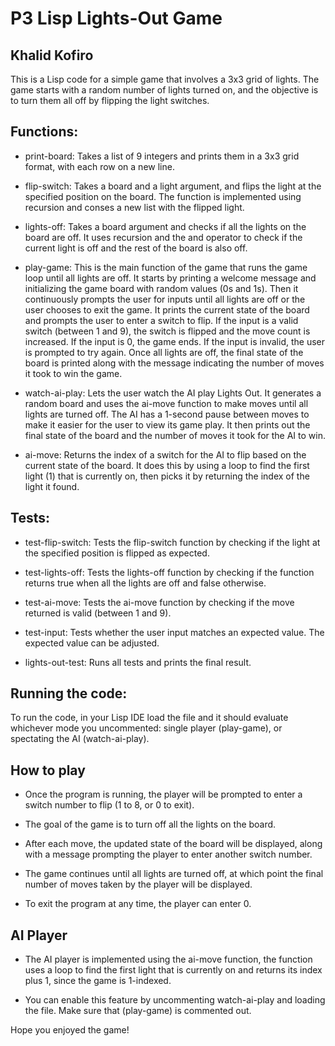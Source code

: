 # P3 Lisp Lights-Out Game
## Khalid Kofiro

This is a Lisp code for a simple game that involves a 3x3 grid of lights. The game starts with a random number of lights turned on, and the objective is to turn them all off by flipping the light switches.

## Functions:

* print-board: Takes a list of 9 integers and prints them in a 3x3 grid format, with each row on a new line.

* flip-switch: Takes a board and a light argument, and flips the light at the specified position on the board. The function is implemented using recursion and conses a new list with the flipped light.

* lights-off: Takes a board argument and checks if all the lights on the board are off. It uses recursion and the and operator to check if the current light is off and the rest of the board is also off.

* play-game: This is the main function of the game that runs the game loop until all lights are off. It starts by printing a welcome message and initializing the game board with random values (0s and 1s). Then it continuously prompts the user for inputs until all lights are off or the user chooses to exit the game. It prints the current state of the board and prompts the user to enter a switch to flip. If the input is a valid switch (between 1 and 9), the switch is flipped and the move count is increased. If the input is 0, the game ends. If the input is invalid, the user is prompted to try again. Once all lights are off, the final state of the board is printed along with the message indicating the number of moves it took to win the game.

* watch-ai-play: Lets the user watch the AI play Lights Out. It generates a random board and uses the ai-move function to make moves until all lights are turned off. The AI has a 1-second pause between moves to make it easier for the user to view its game play. It then prints out the final state of the board and the number of moves it took for the AI to win.

* ai-move: Returns the index of a switch for the AI to flip based on the current state of the board. It does this by using a loop to find the first light (1) that is currently on, then picks it by returning the index of the light it found.
## Tests:

* test-flip-switch: Tests the flip-switch function by checking if the light at the specified position is flipped as expected.

* test-lights-off: Tests the lights-off function by checking if the function returns true when all the lights are off and false otherwise.

* test-ai-move: Tests the ai-move function by checking if the move returned is valid (between 1 and 9).

* test-input: Tests whether the user input matches an expected value. The expected value can be adjusted.

* lights-out-test: Runs all tests and prints the final result.

## Running the code:

To run the code, in your Lisp IDE load the file and it should evaluate whichever mode you uncommented: single player (play-game), or spectating the AI (watch-ai-play).

## How to play 

* Once the program is running, the player will be prompted to enter a switch number to flip (1 to 8, or 0 to exit). 

* The goal of the game is to turn off all the lights on the board. 

* After each move, the updated state of the board will be displayed, along with a message prompting the player to enter another switch number. 

* The game continues until all lights are turned off, at which point the final number of moves taken by the player will be displayed. 

* To exit the program at any time, the player can enter 0.

## AI Player

* The AI player is implemented using the ai-move function, the function uses a loop to find the first light that is currently on and returns its index plus 1, since the game is 1-indexed.

* You can enable this feature by uncommenting watch-ai-play and loading the file. Make sure that (play-game) is commented out.

Hope you enjoyed the game!